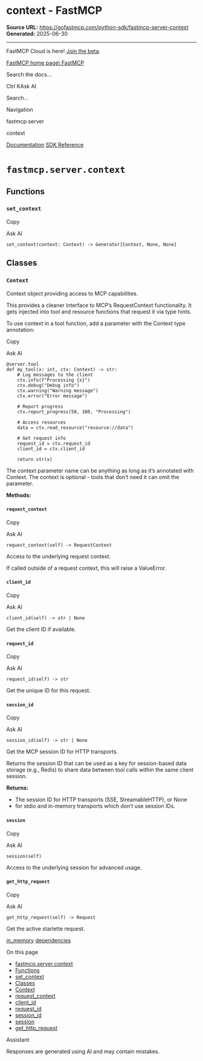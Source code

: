 # context - FastMCP

**Source URL:** https://gofastmcp.com/python-sdk/fastmcp-server-context
**Generated:** 2025-06-30

---

FastMCP Cloud is here! [Join the beta](https://fastmcp.link/x0Kyhy2).

[FastMCP home page\\
FastMCP](https://gofastmcp.com/)

Search the docs...

Ctrl KAsk AI

Search...

Navigation

fastmcp.server

context

[Documentation](https://gofastmcp.com/getting-started/welcome) [SDK Reference](https://gofastmcp.com/python-sdk/fastmcp-exceptions)

# [​](https://gofastmcp.com/python-sdk/fastmcp-server-context\#fastmcp-server-context)  `fastmcp.server.context`

## [​](https://gofastmcp.com/python-sdk/fastmcp-server-context\#functions)  Functions

### [​](https://gofastmcp.com/python-sdk/fastmcp-server-context\#set-context)  `set_context`

Copy

Ask AI

```
set_context(context: Context) -> Generator[Context, None, None]

```

## [​](https://gofastmcp.com/python-sdk/fastmcp-server-context\#classes)  Classes

### [​](https://gofastmcp.com/python-sdk/fastmcp-server-context\#context)  `Context`

Context object providing access to MCP capabilities.

This provides a cleaner interface to MCP’s RequestContext functionality.
It gets injected into tool and resource functions that request it via type hints.

To use context in a tool function, add a parameter with the Context type annotation:

Copy

Ask AI

```
@server.tool
def my_tool(x: int, ctx: Context) -> str:
    # Log messages to the client
    ctx.info(f"Processing {x}")
    ctx.debug("Debug info")
    ctx.warning("Warning message")
    ctx.error("Error message")

    # Report progress
    ctx.report_progress(50, 100, "Processing")

    # Access resources
    data = ctx.read_resource("resource://data")

    # Get request info
    request_id = ctx.request_id
    client_id = ctx.client_id

    return str(x)

```

The context parameter name can be anything as long as it’s annotated with Context.
The context is optional - tools that don’t need it can omit the parameter.

**Methods:**

#### [​](https://gofastmcp.com/python-sdk/fastmcp-server-context\#request-context)  `request_context`

Copy

Ask AI

```
request_context(self) -> RequestContext

```

Access to the underlying request context.

If called outside of a request context, this will raise a ValueError.

#### [​](https://gofastmcp.com/python-sdk/fastmcp-server-context\#client-id)  `client_id`

Copy

Ask AI

```
client_id(self) -> str | None

```

Get the client ID if available.

#### [​](https://gofastmcp.com/python-sdk/fastmcp-server-context\#request-id)  `request_id`

Copy

Ask AI

```
request_id(self) -> str

```

Get the unique ID for this request.

#### [​](https://gofastmcp.com/python-sdk/fastmcp-server-context\#session-id)  `session_id`

Copy

Ask AI

```
session_id(self) -> str | None

```

Get the MCP session ID for HTTP transports.

Returns the session ID that can be used as a key for session-based
data storage (e.g., Redis) to share data between tool calls within
the same client session.

**Returns:**

- The session ID for HTTP transports (SSE, StreamableHTTP), or None
- for stdio and in-memory transports which don’t use session IDs.

#### [​](https://gofastmcp.com/python-sdk/fastmcp-server-context\#session)  `session`

Copy

Ask AI

```
session(self)

```

Access to the underlying session for advanced usage.

#### [​](https://gofastmcp.com/python-sdk/fastmcp-server-context\#get-http-request)  `get_http_request`

Copy

Ask AI

```
get_http_request(self) -> Request

```

Get the active starlette request.

[in\_memory](https://gofastmcp.com/python-sdk/fastmcp-server-auth-providers-in_memory) [dependencies](https://gofastmcp.com/python-sdk/fastmcp-server-dependencies)

On this page

- [fastmcp.server.context](https://gofastmcp.com/python-sdk/fastmcp-server-context#fastmcp-server-context)
- [Functions](https://gofastmcp.com/python-sdk/fastmcp-server-context#functions)
- [set\_context](https://gofastmcp.com/python-sdk/fastmcp-server-context#set-context)
- [Classes](https://gofastmcp.com/python-sdk/fastmcp-server-context#classes)
- [Context](https://gofastmcp.com/python-sdk/fastmcp-server-context#context)
- [request\_context](https://gofastmcp.com/python-sdk/fastmcp-server-context#request-context)
- [client\_id](https://gofastmcp.com/python-sdk/fastmcp-server-context#client-id)
- [request\_id](https://gofastmcp.com/python-sdk/fastmcp-server-context#request-id)
- [session\_id](https://gofastmcp.com/python-sdk/fastmcp-server-context#session-id)
- [session](https://gofastmcp.com/python-sdk/fastmcp-server-context#session)
- [get\_http\_request](https://gofastmcp.com/python-sdk/fastmcp-server-context#get-http-request)

Assistant

Responses are generated using AI and may contain mistakes.